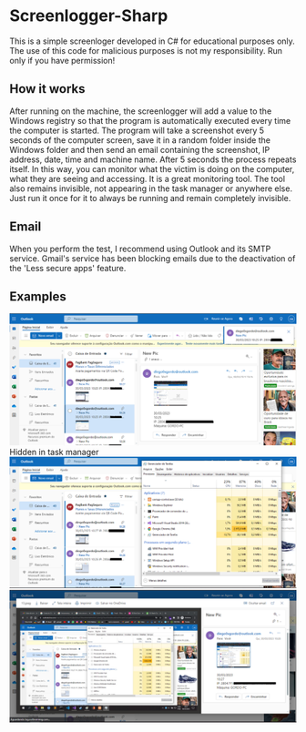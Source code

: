 # Screenlogger-Sharp
This is a simple screenloger developed in C# for educational purposes only. The use of this code for malicious purposes is not my responsibility. Run only if you have permission!

<h2>How it works</h2>
After running on the machine, the screenlogger will add a value to the Windows registry so that the program is automatically executed every time the computer is started. The program will take a screenshot every 5 seconds of the computer screen, save it in a random folder inside the Windows folder and then send an email containing the screenshot, IP address, date, time and machine name. After 5 seconds the process repeats itself. In this way, you can monitor what the victim is doing on the computer, what they are seeing and accessing. It is a great monitoring tool. The tool also remains invisible, not appearing in the task manager or anywhere else. Just run it once for it to always be running and remain completely invisible.

<h2>Email</h2>
When you perform the test, I recommend using Outlook and its SMTP service. Gmail's service has been blocking emails due to the deactivation of the 'Less secure apps' feature.

<h2>Examples</h2>
<img src="images/email.png" >
<br>Hidden in task manager
<img src="images/taskmgr.png" >
<br>
<img src="images/mailpc.png" >
